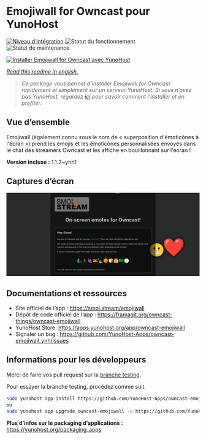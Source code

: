 <!--
N.B.: This README was automatically generated by https://github.com/YunoHost/apps/tree/master/tools/README-generator
It shall NOT be edited by hand.
-->

# Emojiwall for Owncast pour YunoHost

[![Niveau d’intégration](https://dash.yunohost.org/integration/owncast-emojiwall.svg)](https://dash.yunohost.org/appci/app/owncast-emojiwall) ![Statut du fonctionnement](https://ci-apps.yunohost.org/ci/badges/owncast-emojiwall.status.svg) ![Statut de maintenance](https://ci-apps.yunohost.org/ci/badges/owncast-emojiwall.maintain.svg)

[![Installer Emojiwall for Owncast avec YunoHost](https://install-app.yunohost.org/install-with-yunohost.svg)](https://install-app.yunohost.org/?app=owncast-emojiwall)

*[Read this readme in english.](./README.md)*

> *Ce package vous permet d’installer Emojiwall for Owncast rapidement et simplement sur un serveur YunoHost.
Si vous n’avez pas YunoHost, regardez [ici](https://yunohost.org/#/install) pour savoir comment l’installer et en profiter.*

## Vue d’ensemble

Emojiwall (également connu sous le nom de « superposition d'émoticônes à l'écran ») prend les émojis et les émoticônes personnalisées envoyés dans le chat des streamers Owncast et les affiche en bouillonnant sur l'écran !


**Version incluse :** 1.1.2~ynh1

## Captures d’écran

![Capture d’écran de Emojiwall for Owncast](./doc/screenshots/emojiwall.png)

## Documentations et ressources

* Site officiel de l’app : <https://smol.stream/emojiwall>
* Dépôt de code officiel de l’app : <https://framagit.org/owncast-things/owncast-emojiwall>
* YunoHost Store: <https://apps.yunohost.org/app/owncast-emojiwall>
* Signaler un bug : <https://github.com/YunoHost-Apps/owncast-emojiwall_ynh/issues>

## Informations pour les développeurs

Merci de faire vos pull request sur la [branche testing](https://github.com/YunoHost-Apps/owncast-emojiwall_ynh/tree/testing).

Pour essayer la branche testing, procédez comme suit.

``` bash
sudo yunohost app install https://github.com/YunoHost-Apps/owncast-emojiwall_ynh/tree/testing --debug
ou
sudo yunohost app upgrade owncast-emojiwall -u https://github.com/YunoHost-Apps/owncast-emojiwall_ynh/tree/testing --debug
```

**Plus d’infos sur le packaging d’applications :** <https://yunohost.org/packaging_apps>
